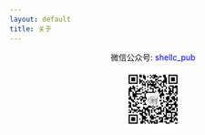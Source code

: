 ```yaml
---
layout: default
title: 关于
---
```


<div style="text-align: center;">

<p>微信公众号: <span style="color: blue">shellc_pub</span></p>
<img src="/assets/images/qr_shellc_pub.jpeg" width="100">

</div>

